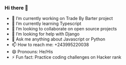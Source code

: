 ### Hi there 👋

- 🔭 I’m currently working on Trade By Barter project
- 🌱 I’m currently learning Typescript
- 👯 I’m looking to collaborate on open source projects
- 🤔 I’m looking for help with Django
- 💬 Ask me anything about Javascript or Python
- 📫 How to reach me: +243995220038
- 😄 Pronouns: He/His
- ⚡ Fun fact: Practice coding challenges on Hacker rank


